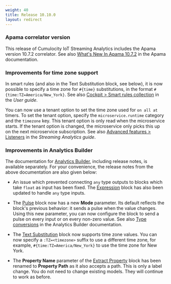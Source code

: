 ```yaml
---
weight: 40
title: Release 10.10.0
layout: redirect
---
```


### Apama correlator version

This release of Cumulocity IoT Streaming Analytics includes the Apama version 10.7.2 correlator. See also [What's New In Apama 10.7.2](https://documentation.softwareag.com/onlinehelp/Rohan/Apama/v10-7/apama10-7/apama-webhelp/index.html#page/apama-webhelp%2Fco-WhaNewInApa_1072_top.html) in the Apama documentation.

### Improvements for time zone support

In smart rules (and also in the Text Substitution block, see below), it is now possible to specify a time zone for `#{time}` substitutions, in the format `#{time:TZ=America/New_York}`.
See also [Cockpit > Smart rules collection](https://cumulocity.com/guides/users-guide/cockpit/#smart-rules-collection) in the *User guide*.

You can now use a tenant option to set the time zone used for `on all at` timers. To set the tenant option, specify the `microservice.runtime` category and the `timezone` key.
This tenant option is only read when the microservice starts. If the tenant option is changed, the microservice only picks this up on the next microservice subscription.
See also [Advanced features > Listeners](https://cumulocity.com/guides/apama/advanced/#Listeners) in the *Streaming Analytics guide*.

### Improvements in Analytics Builder

The documentation for [Analytics Builder](https://documentation.softwareag.com/apama/Analytics_Builder/pab10-10-0/apama-pab-webhelp/index.html), including release notes,
is available separately. For your convenience, the release notes from the above documentation are also given below:

- An issue which prevented connecting `any` type outputs to blocks which take `float` as input has been fixed.
  The [Expression](https://documentation.softwareag.com/apama/Analytics_Builder/pab10-10-0/apama-pab-webhelp/index.html#page/apamaanalyticsbuilder-webhelp%2Fre_AnaBui_block_reference_Calculations_Expression.html)
  block has also been updated to handle `any` type inputs.

- The [Pulse](https://documentation.softwareag.com/apama/Analytics_Builder/pab10-10-0/apama-pab-webhelp/index.html#page/apamaanalyticsbuilder-webhelp%2Fre_AnaBui_block_reference_Flow_Manipulation_Pulse.html)
  block now has a new **Mode** parameter. Its default reflects the block's previous behavior: it sends a pulse when the value changes.
  Using this new parameter, you can now configure the block to send a pulse on every input or on every non-zero value.
  See also [Type conversions](https://documentation.softwareag.com/apama/Analytics_Builder/pab10-10-0/apama-pab-webhelp/index.html#page/apamaanalyticsbuilder-webhelp%2Fco-AnaBui_type_conversions.html) in the Analytics Builder documentation.

- The [Text Substitution](https://documentation.softwareag.com/apama/Analytics_Builder/pab10-10-0/apama-pab-webhelp/index.html#page/apamaanalyticsbuilder-webhelp%2Fre_AnaBui_block_reference_Utilities_TextSubstitution.html)
  block now supports time zone values. You can now specify a `:TZ=<timezone>` suffix to use a different time zone,
  for example, `#{time:TZ=America/New_York}` to use the time zone for New York.

- The **Property Name** parameter of the [Extract Property](https://documentation.softwareag.com/apama/Analytics_Builder/pab10-10-0/apama-pab-webhelp/index.html#page/apamaanalyticsbuilder-webhelp%2Fre_AnaBui_block_reference_Utilities_ExtractProperty.html)
  block has been renamed to **Property Path** as it also accepts a path. This is only a label change. You do not need to change existing models.
  They will continue to work as before.

